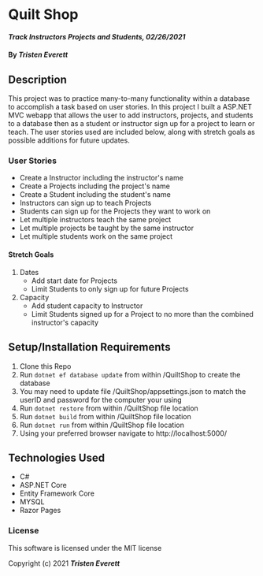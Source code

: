 # Quilt Shop

#### _Track Instructors Projects and Students, 02/26/2021_

#### By _**Tristen Everett**_

## Description

This project was to practice many-to-many functionality within a database to accomplish a task based on user stories. In this project I built a ASP.NET MVC webapp that allows the user to add instructors, projects, and students to a database then as a student or instructor sign up for a project to learn or teach. The user stories used are included below, along with stretch goals as possible additions for future updates.

### User Stories

* Create a Instructor including the instructor's name
* Create a Projects including the project's name
* Create a Student including the student's name
* Instructors can sign up to teach Projects
* Students can sign up for the Projects they want to work on
* Let multiple instructors teach the same project
* Let multiple projects be taught by the same instructor
* Let multiple students work on the same project

#### Stretch Goals

1. Dates
   * Add start date for Projects
   * Limit Students to only sign up for future Projects
2. Capacity
   * Add student capacity to Instructor
   * Limit Students signed up for a Project to no more than the combined instructor's capacity

## Setup/Installation Requirements

1. Clone this Repo
2. Run `dotnet ef database update` from within /QuiltShop to create the database
3. You may need to update file /QuiltShop/appsettings.json to match the userID and password for the computer your using
4. Run `dotnet restore` from within /QuiltShop file location
5. Run `dotnet build` from within /QuiltShop file location
6. Run `dotnet run` from within /QuiltShop file location
7. Using your preferred browser navigate to http://localhost:5000/

## Technologies Used

* C#
* ASP.NET Core
* Entity Framework Core
* MYSQL
* Razor Pages

### License

This software is licensed under the MIT license

Copyright (c) 2021 **_Tristen Everett_**